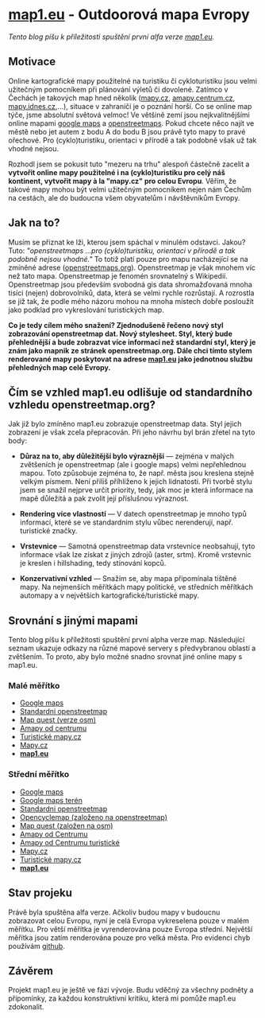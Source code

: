 [map1.eu](http://www.map1.eu) - Outdoorová mapa Evropy
========================================================================

_Tento blog píšu k příležitosti spuštění první alfa verze
[map1.eu](http://www.map1.eu)._

Motivace
------------------------------------------------------------------------
Online kartografické mapy použitelné na turistiku či cykloturistiku jsou
velmi užitečným pomocníkem při plánování výletů či dovolené.
Zatímco v Čechách je takových map hned  několik ([mapy.cz](http://www.mapy.cz),
[amapy.centrum.cz](http://amapy.centrum.cz), [mapy.idnes.cz](http://mapy.idnes.cz),...),
situace v zahraničí je o poznání horší. Co se online map týče, jsme
absolutní světová velmoc! Ve většině zemí jsou nejkvalitnějšími online
mapami  [google maps](http://maps.google.com) a [openstreetmaps](http://openstreetmaps.org).
Pokud chcete něco najít ve městě nebo jet autem z bodu A do bodu B jsou
právě tyto mapy to pravé ořechové. Pro (cyklo)turistiku, orientaci
v přírodě a tak podobně však už tak vhodné nejsou.

Rozhodl jsem se pokusit tuto "mezeru na trhu" alespoň částečně zacelit
a __vytvořit online mapy použitelné i na (cyklo)turistiku pro celý náš
kontinent, vytvořit mapy à la "mapy.cz" pro celou Evropu__. Věřím, že 
takové mapy mohou být velmi užitečným pomocníkem nejen nám Čechům na
cestách, ale do budoucna všem obyvatelům i návštěvníkům Evropy.


Jak na to?
------------------------------------------------------------------------
Musím se přiznat ke lži, kterou jsem spáchal v minulém odstavci. Jakou?
Tuto: _"openstreetmaps ...pro (cyklo)turistiku, orientaci v přírodě
a tak podobně nejsou vhodné."_ To totiž platí pouze pro mapu nacházející
se na zmíněné adrese ([openstreetmaps.org](http://openstreetmaps.org)).
Openstreetmap je však mnohem víc než tato mapa. Openstreetmap je fenomén
srovnatelný s Wikipedií. Openstreetmap jsou především svobodná gis data
shromažďovaná mnoha tisíci (nejen) dobrovolníků, data, která se velmi 
rychle rozrůstají. A rozrostla se již tak, že podle mého názoru mohou na
mnoha místech dobře posloužit jako podklad pro vykreslování turistických
map.

__Co je tedy cílem mého snažení? Zjednodušeně řečeno nový styl zobrazování
openstreetmap dat. Nový stylesheet. Styl, který bude přehlednější a bude
zobrazvat více informací než standardní styl, který je znám jako mapnik
ze stránek openstreetmap.org. Dále chci tímto stylem renderované mapy
poskytovat na adrese [map1.eu](http://map1.eu) jako jednotnou službu
přehledných map celé Evropy.__

Čím se vzhled map1.eu odlišuje od standardního vzhledu openstreetmap.org?
------------------------------------------------------------------------
Jak již bylo zmíněno map1.eu zobrazuje openstreetmap data. Styl jejich
zobrazení je však zcela přepracován. Při jeho návrhu byl brán zřetel na
tyto body:

* __Důraz na to, aby důležitější bylo výraznější__ — zejména v malých
zvětšeních je openstreetmap (ale i google maps) velmi nepřehlednou mapou.
Toto způsobuje zejména to, že např. města jsou kreslena stejně velkým
písmem. Není příliš příhlíženo k jejich lidnatosti. Při tvorbě stylu
jsem se snažil nejprve určit priority, tedy, jak moc je která informace
na mapě důležitá a pak zvolit její příslušnou výraznost.

* __Rendering více vlastností__ — V datech openstreetmap je mnoho typů
informací, které se ve standardnim stylu vůbec nerenderují, např. 
turistické značky.

* __Vrstevnice__ — Samotná openstreetmap data vrstevnice neobsahují,
tyto informace však lze získat z jiných zdrojů (aster, srtm). Kromě
vrstevnic je kreslen i hillshading, tedy stínování kopců.

* __Konzervativní vzhled__ — Snažím se, aby mapa připomínala tištěné mapy.
Na nejmenších měřítkách mapy politické, ve středních měřítkách automapy
a v největších kartografické/turistické mapy.


Srovnání s jinými mapami
------------------------------------------------------------------------
Tento blog píšu k příležitosti spuštění první alpha verze map. Následující
seznam ukazuje odkazy na různé mapové servery s předvybranou oblastí a 
zvětšením. To proto, aby bylo možné snadno srovnat jiné online mapy s map1.eu.


### Malé měřítko

* [Google maps](https://maps.google.com/?ll=49.898173,14.004822&spn=1.67897,3.348083&t=m&z=9&layer=t)
* [Standardni openstreetmap](http://www.openstreetmap.org/?lat=50.041&lon=14.299&zoom=9&layers=M)
* [Map quest (verze osm)](files/01-map-9-mapquest.png)
* [Amapy od centrumu](http://amapy.centrum.cz/?c=49.8964,14.56512&z=9&mc=b)
* [Turistické mapy.cz](http://www.mapy.cz/#x=14.364365&y=49.917323&z=7&l=16)
* [Mapy.cz](http://www.mapy.cz/#x=14.364365&y=49.917323&z=7)
* __[map1.eu](http://www.map1.eu/#zoom=9&lat=49.908&lon=13.89302)__

### Střední měřítko

* [Google maps](https://maps.google.com/?ll=49.899389,14.468307&spn=0.104933,0.209255&t=m&z=13&layer=t)
* [Google maps terén](https://maps.google.com/?ll=49.899389,14.468307&spn=0.104933,0.209255&t=p&z=13)
* [Standardni openstreetmap](http://www.openstreetmap.org/?lat=49.9033&lon=14.4668&zoom=13&layers=M)
* [Opencyclemap (založeno na openstreetmap)](http://www.opencyclemap.org/?lat=49.9033&lon=14.4668&zoom=13&layers=C)
* [Map quest (založen na osm)](http://mapq.st/UGazXk)
* [Amapy od Centrumu](http://amapy.centrum.cz/?c=49.89718,14.46316&z=13&mc=b)
* [Amapy od Centrumu turistické](http://amapy.centrum.cz/?c=49.89718,14.46316&z=13&mc=trs)
* [Mapy.cz](http://www.mapy.cz/#x=14.491619&y=49.896796&z=11)
* [Turistické mapy.cz](http://www.mapy.cz/#x=14.491619&y=49.896796&z=11&l=16)
* [__map1.eu__](http://www.map1.eu/#zoom=13&lat=49.89173&lon=14.45607)


Stav projeku
------------------------------------------------------------------------
Právě byla spuštěna alfa verze. Ačkoliv budou mapy v budoucnu 
zobrazovat celou Evropu, nyní je celá Evropa vykreselena pouze v malém
měřítku. Pro větší měřítka je vyrenderována pouze Evropa střední.
Největší měřítka jsou zatím renderována pouze pro velká města.
Pro evidenci chyb používám [github](https://github.com/bigr/map1/issues).


Závěrem
------------------------------------------------------------------------
Projekt map1.eu je ještě ve fázi vývoje. Budu vděčný za všechny podněty
a přípomínky, za každou konstruktivní kritiku, která mi pomůže map1.eu
zdokonalit.
